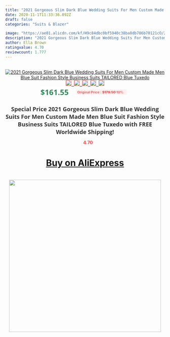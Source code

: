 ```yaml
---
title: "2021 Gorgeous Slim Dark Blue Wedding Suits For Men Custom Made Men Blue Suit Fashion Style Business Suits TAILORED Blue Tuxedo"
date: 2020-11-1T11:33:36.892Z
draft: false
categories: "Suits & Blazer"

image: "https://ae01.alicdn.com/kf/H9c84dbc0bf5940c38ba8db786b70121cO/2021-Gorgeous-Slim-Dark-Blue-Wedding-Suits-For-Men-Custom-Made-Men-Blue-Suit-Fashion-Style.jpg"
description: "2021 Gorgeous Slim Dark Blue Wedding Suits For Men Custom Made Men Blue Suit Fashion Style Business Suits TAILORED Blue Tuxedo"
author: Ella Brown
ratingvalue: 4.70
reviewcount: 1.777
---
```

<br>
<div style="text-align: center;">
<a href="https://s.click.aliexpress.com/e/_AdH7yZ" target="_blank" rel="nofollow noopener noreferrer"><img alt="2021 Gorgeous Slim Dark Blue Wedding Suits For Men Custom Made Men Blue Suit Fashion Style Business Suits TAILORED Blue Tuxedo" class="magnifier-image" src="https://ae01.alicdn.com/kf/H9c84dbc0bf5940c38ba8db786b70121cO/2021-Gorgeous-Slim-Dark-Blue-Wedding-Suits-For-Men-Custom-Made-Men-Blue-Suit-Fashion-Style.jpg_640x640.jpg">
<br>
<img style="border:1px solid salmon" src="https://ae01.alicdn.com/kf/H9c84dbc0bf5940c38ba8db786b70121cO/2021-Gorgeous-Slim-Dark-Blue-Wedding-Suits-For-Men-Custom-Made-Men-Blue-Suit-Fashion-Style.jpg_120x120.jpg">&nbsp;&nbsp;<img style="border:1px solid salmon" src="https://ae01.alicdn.com/kf/H82fb229e3b5545a89392f82b1ce34bd9p/2021-Gorgeous-Slim-Dark-Blue-Wedding-Suits-For-Men-Custom-Made-Men-Blue-Suit-Fashion-Style.jpg_120x120.jpg">&nbsp;&nbsp;<img style="border:1px solid salmon" src="https://ae01.alicdn.com/kf/H7225e39896084bf9a4992c641384b3c1q/2021-Gorgeous-Slim-Dark-Blue-Wedding-Suits-For-Men-Custom-Made-Men-Blue-Suit-Fashion-Style.jpg_120x120.jpg">&nbsp;&nbsp;<img style="border:1px solid salmon" src="https://ae01.alicdn.com/kf/H02c2b91a8337439b8167837a89ecfd6c0/2021-Gorgeous-Slim-Dark-Blue-Wedding-Suits-For-Men-Custom-Made-Men-Blue-Suit-Fashion-Style.jpg_120x120.jpg">&nbsp;&nbsp;<img style="border:1px solid salmon" src="https://ae01.alicdn.com/kf/Hccd159d7161448bb9d33f0c0d40e81588/2021-Gorgeous-Slim-Dark-Blue-Wedding-Suits-For-Men-Custom-Made-Men-Blue-Suit-Fashion-Style.jpg_120x120.jpg"></a></div><br0>
<div style="text-align: center;"><span style="background-color: white; border: 0px; box-sizing: border-box; color: seagreen; display: inline-block; font-family: &quot;open sans&quot; , &quot;arial&quot; , &quot;helvetica&quot; , sans-serif , &quot;heiti&quot;; font-size: 24px; font-stretch: inherit; font-weight: 700; line-height: inherit; margin: 0px 10px 0px 0px; padding: 0px; vertical-align: middle;">$161.55 </span>
<span style="background: rgb(255 , 241 , 241); border-radius: 3px; border: 0px; box-sizing: border-box; color: #ff4747; display: inline-block; font-family: inherit; font-size: 12px; font-stretch: inherit; font-style: inherit; font-variant: inherit; font-weight: 600; line-height: inherit; margin: 0px; padding: 2px 5px; transform: scale(0.9); vertical-align: middle;">Original Price : <b style="text-decoration: line-through;">$179.50 </b> 10%&nbsp;&nbsp;</span></div>
<h1 style="color: #333333; display: inline-block; font-family: &quot;open sans&quot; , &quot;arial&quot; , &quot;helvetica&quot; , sans-serif , &quot;heiti&quot;; font-size: 18px; font-stretch: inherit; font-weight: 700; text-align: center;">Special Price 2021 Gorgeous Slim Dark Blue Wedding Suits For Men Custom Made Men Blue Suit Fashion Style Business Suits TAILORED Blue Tuxedo with FREE Worldwide Shipping!</h1>
<div style="color: #ff4747; text-align: center;">
<img src="https://4.bp.blogspot.com/-M0ZcTcb-5uY/XleCXlxnR4I/AAAAAAAAAEc/OrjgMkXV1oMQFaCRZj5HQwOCBcu3w1FegCPcBGAYYCw/s1600/star.png" style="height: 15px;">&nbsp;<b>4.70</b></div>
<div class="button_cont" align="center"><a class="buynow_a" href="https://s.click.aliexpress.com/e/_AdH7yZ" target="_blank" rel="nofollow noopener noreferrer"><H1>Buy on AliExpress</H1></a></div><br>
<div class="separator" style="clear: both; text-align: center;">
<img src="https://lh3.googleusercontent.com/-pTy5HemUv9M/XlePHvY0dAI/AAAAAAAAAE4/0nX5iRUoIWY8eMW9Dpxeirr157OZliDIgCLcBGAsYHQ/s1600/badge.gif" width="480">
</div>

